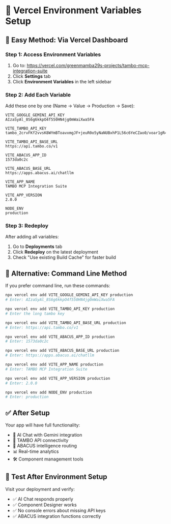 # 🔑 Vercel Environment Variables Setup

## 🎯 Easy Method: Via Vercel Dashboard

### Step 1: Access Environment Variables
1. Go to: https://vercel.com/greenmamba29s-projects/tambo-mcp-integration-suite
2. Click **Settings** tab
3. Click **Environment Variables** in the left sidebar

### Step 2: Add Each Variable
Add these one by one (Name → Value → Production → Save):

```
VITE_GOOGLE_GEMINI_API_KEY
AIzaSyAl_8S6g6kkpO4f550HN4jg0mWaiXwa5FA

VITE_TAMBO_API_KEY
tambo_2crvFKf2vvsK8WYmBToavxmgJF+jeuR0o5yNaNUBxhP1L56c6YeCZao0/voar1gR47s4yevBC0QQ/XfIfBE9aAueUIBiHEosmPHJv4JVjqY=

VITE_TAMBO_API_BASE_URL
https://api.tambo.co/v1

VITE_ABACUS_APP_ID
1573da0c2c

VITE_ABACUS_BASE_URL
https://apps.abacus.ai/chatllm

VITE_APP_NAME
TAMBO MCP Integration Suite

VITE_APP_VERSION
2.0.0

NODE_ENV
production
```

### Step 3: Redeploy
After adding all variables:
1. Go to **Deployments** tab
2. Click **Redeploy** on the latest deployment
3. Check "Use existing Build Cache" for faster build

## 🚀 Alternative: Command Line Method

If you prefer command line, run these commands:

```bash
npx vercel env add VITE_GOOGLE_GEMINI_API_KEY production
# Enter: AIzaSyAl_8S6g6kkpO4f550HN4jg0mWaiXwa5FA

npx vercel env add VITE_TAMBO_API_KEY production  
# Enter the long tambo key

npx vercel env add VITE_TAMBO_API_BASE_URL production
# Enter: https://api.tambo.co/v1

npx vercel env add VITE_ABACUS_APP_ID production
# Enter: 1573da0c2c

npx vercel env add VITE_ABACUS_BASE_URL production
# Enter: https://apps.abacus.ai/chatllm

npx vercel env add VITE_APP_NAME production
# Enter: TAMBO MCP Integration Suite

npx vercel env add VITE_APP_VERSION production
# Enter: 2.0.0

npx vercel env add NODE_ENV production
# Enter: production
```

## ✅ After Setup

Your app will have full functionality:
- 🤖 AI Chat with Gemini integration
- 🔗 TAMBO API connectivity  
- 🧠 ABACUS intelligence routing
- 📊 Real-time analytics
- 🛠️ Component management tools

## 🎯 Test After Environment Setup

Visit your deployment and verify:
- ✅ AI Chat responds properly
- ✅ Component Designer works
- ✅ No console errors about missing API keys
- ✅ ABACUS integration functions correctly
